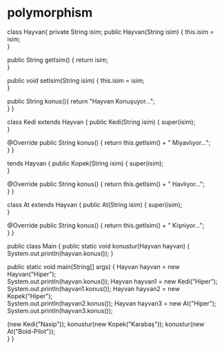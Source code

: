 # polymorphism
class Hayvan{ private String isim; 
public Hayvan(String isim) { this.isim = isim;    
}

public String getIsim() { return isim;    
}

public void setIsim(String isim) { this.isim = isim;    
}

public String konus(){ return "Hayvan Konuşuyor...";     
  }
}

class Kedi extends Hayvan
{ 
public Kedi(String isim) { super(isim);    
}

@Override public String konus() { return this.getIsim() + " Miyavlıyor...";   
  }
}

tends Hayvan 
{ 
public Kopek(String isim) { super(isim);    
}

@Override public String konus() { return this.getIsim() + " Havlıyor...";    
  }
}

class At extends Hayvan 
{ 
public At(String isim) { super(isim);    
}

@Override public String konus() { return this.getIsim() + " Kişniyor...";   
  }
}

public class Main 
{ 
public static void konustur(Hayvan hayvan)
{         
System.out.println(hayvan.konus());
    }

public static void main(String[] args)
{ 
Hayvan hayvan = new Hayvan("Hiper");        
System.out.println(hayvan.konus());
Hayvan hayvan1 = new Kedi("Hiper");         
System.out.println(hayvan1.konus());
Hayvan hayvan2 = new Kopek("Hiper");        
System.out.println(hayvan2.konus());
Hayvan hayvan3 = new At("Hiper");         
System.out.println(hayvan3.konus());

(new Kedi("Nasip")); 
konustur(new Kopek("Karabaş"));
konustur(new At("Bold-Pilot"));    
  }
}
